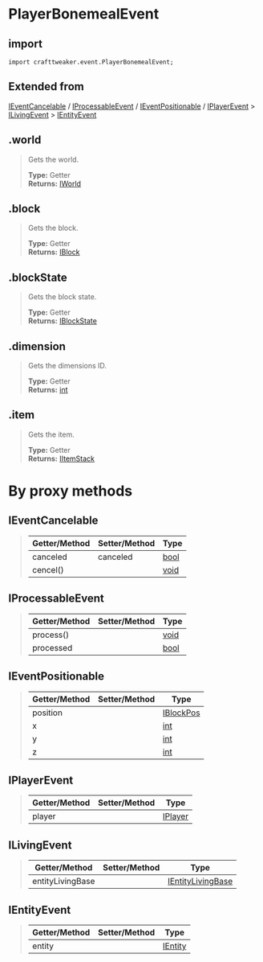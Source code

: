 # PlayerBonemealEvent

## import
`import crafttweaker.event.PlayerBonemealEvent;`

## Extended from
[IEventCancelable](CraftTweaker/Vanilla/Events/IEventCancelable.md) / [IProcessableEvent](CraftTweaker/Vanilla/Events/IProcessableEvent.md) / [IEventPositionable](CraftTweaker/Vanilla/Events/IEventPositionable.md) / [IPlayerEvent](CraftTweaker/Vanilla/Events/IPlayerEvent.md) > [ILivingEvent](CraftTweaker/Vanilla/Events/ILivingEvent.md) > [IEntityEvent](CraftTweaker/Vanilla/Events/IEntityEvent.md)

## .world
> Gets the world.
>
> **Type:** Getter  
> **Returns:** [IWorld](/CraftTweaker/Vanilla/World/IWorld.md)

## .block
> Gets the block.
>
> **Type:** Getter  
> **Returns:** [IBlock](/CraftTweaker/Vanilla/Blocks/IBlock.md)

## .blockState
> Gets the block state.
>
> **Type:** Getter  
> **Returns:** [IBlockState](/CraftTweaker/Vanilla/Blocks/IBlockState.md)

## .dimension
> Gets the dimensions ID.
>
> **Type:** Getter  
> **Returns:** [int](/CraftTweaker/Vanilla/Base-Types/int.md)

## .item
> Gets the item.
>
> **Type:** Getter  
> **Returns:** [IItemStack](/CraftTweaker/Vanilla/Items/IItemStack.md)

# By proxy methods

## IEventCancelable
> | Getter/Method   | Setter/Method     | Type                                              |
> |-----------------|-------------------|---------------------------------------------------|
> | canceled        | canceled          | [bool](/CraftTweaker/Vanilla/Base-Types/bool.md)  |
> | cencel()        |                   | [void](/CraftTweaker/Vanilla/Base-Types/void.md)  |

## IProcessableEvent
> | Getter/Method   | Setter/Method     | Type                                              |
> |-----------------|-------------------|---------------------------------------------------|
> | process()       |                   | [void](/CraftTweaker/Vanilla/Base-Types/void.md)  |
> | processed       |                   | [bool](/CraftTweaker/Vanilla/Base-Types/bool.md)  |

## IEventPositionable
> | Getter/Method   | Setter/Method     | Type                                                  |
> |-----------------|-------------------|-------------------------------------------------------|
> | position        |                   | [IBlockPos](/CraftTweaker/Vanilla/World/IBlockPos.md) |
> | x               |                   | [int](/CraftTweaker/Vanilla/Base-Types/int.md)        |
> | y               |                   | [int](/CraftTweaker/Vanilla/Base-Types/int.md)        |
> | z               |                   | [int](/CraftTweaker/Vanilla/Base-Types/int.md)        |

## IPlayerEvent
> | Getter/Method   | Setter/Method     | Type                                                             |
> |-----------------|-------------------|------------------------------------------------------------------|
> | player          |                   | [IPlayer](/CraftTweaker/Vanilla/Player/IPlayer.md)               |

## ILivingEvent
> | Getter/Method   | Setter/Method     | Type                                                                         |
> |-----------------|-------------------|------------------------------------------------------------------------------|
> | entityLivingBase|                   | [IEntityLivingBase](/CraftTweaker/Vanilla/Entities/IEntityLivingBase.md)     |

## IEntityEvent
> | Getter/Method   | Setter/Method     | Type                                                               |
> |-----------------|-------------------|--------------------------------------------------------------------|
> | entity          |                   | [IEntity](/CraftTweaker/Vanilla/Entities/IEntity.md)               |